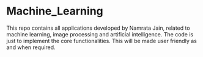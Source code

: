 # Machine_Learning
This repo contains all applications developed by Namrata Jain, related to machine learning, image processing and artificial intelligence.
The code is just to implement the core functionalities. This will be made user friendly as and when required.
